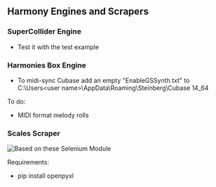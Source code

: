 ## Harmony Engines and Scrapers
    
### SuperCollider Engine
 - Test it with the test example
  
### Harmonies Box Engine
 - To midi-sync Cubase add an empty "EnableGSSynth.txt" to C:\Users\<user name>\AppData\Roaming\Steinberg\Cubase 14_64
  
To do:  
 - MIDI format melody rolls  

### Scales Scraper
![Based on these Selenium Module](https://github.com/scripting-drafts/Selenium-Module)  

Requirements:
 - pip install openpyxl
